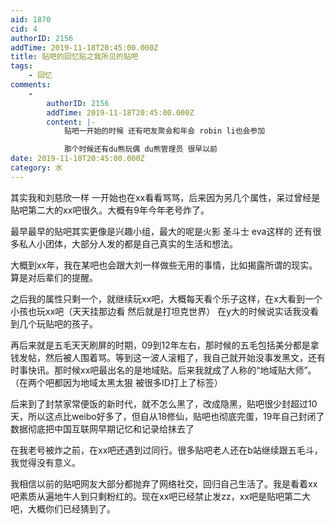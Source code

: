 ```yaml
---
aid: 1870
cid: 4
authorID: 2156
addTime: 2019-11-18T20:45:00.000Z
title: 贴吧的回忆贴之我所见的贴吧
tags:
    - 回忆
comments:
    -
        authorID: 2156
        addTime: 2019-11-18T20:45:00.000Z
        content: |-
            贴吧一开始的时候 还有吧友聚会和年会 robin li也会参加

            那个时候还有du熊玩偶 du熊管理员 很早以前
date: 2019-11-18T20:45:00.000Z
category: 水
---
```


其实我和刘慈欣一样 一开始也在xx看看骂骂，后来因为另几个属性，呆过曾经是贴吧第二大的xx吧很久。大概有9年今年老号炸了。

最早最早的贴吧其实更像是兴趣小组，最大的呢是火影 圣斗士 eva这样的 还有很多私人小团体，大部分人发的都是自己真实的生活和想法。

大概到xx年，我在某吧也会跟大刘一样做些无用的事情，比如揭露所谓的现实。 算是对后辈们的提醒。

之后我的属性只剩一个，就继续玩xx吧，大概每天看个乐子这样，在x大看到一个小孩也玩xx吧（天天挂那边看 然后就是打坦克世界） 在y大的时候说实话我没看到几个玩贴吧的孩子。

再后来就是五毛天天刷屏的时期，09到12年左右，那时候的五毛包括美分都是拿钱发帖，然后被人围着骂。等到这一波人滚粗了，我自己就开始没事发黑文，还有时事快讯。那时候xx吧最出名的是地域贴。后来我就成了人称的“地域贴大师”。（在两个吧都因为地域太黑太狠 被很多ID打上了标签）

后来到了封禁家常便饭的新时代，就不怎么黑了，改成隐黑，贴吧很少封超过10天，所以这点比weibo好多了，但自从18修仙，贴吧也彻底完蛋，19年自己封闭了数据彻底把中国互联网早期记忆和记录给抹去了

在我老号被炸之前，在xx吧还遇到过同行。很多贴吧老人还在b站继续跟五毛斗，我觉得没有意义。

我相信以前的贴吧网友大部分都抛弃了网络社交，回归自己生活了。我是看着xx吧素质从遍地牛人到只剩粉红的。现在xx吧已经禁止发zz，xx吧是贴吧第二大吧，大概你们已经猜到了。

